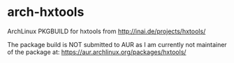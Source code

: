 arch-hxtools
============

  ArchLinux PKGBUILD for hxtools from http://inai.de/projects/hxtools/

  The package build is NOT submitted to AUR as I am currently not maintainer of the package at: https://aur.archlinux.org/packages/hxtools/
